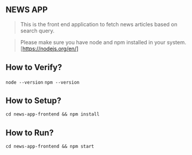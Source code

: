## NEWS APP

> This is the front end application to fetch news articles based on search query.

> Please make sure you have node and npm installed in your system. [https://nodejs.org/en/]

## How to Verify?

`node --version`
`npm --version`

## How to Setup?

`cd news-app-frontend && npm install`

## How to Run?

`cd news-app-frontend && npm start`
